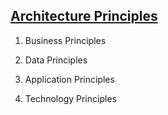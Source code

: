 ## [Architecture Principles](pre.html)

1. Business Principles

2. Data Principles

3. Application Principles

4. Technology Principles
